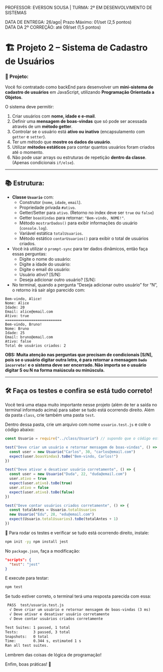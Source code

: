 PROFESSOR: EVERSON SOUSA | TURMA: 2º EM DESENVOLVIMENTO DE SISTEMAS

DATA DE ENTREGA: 26/ago| Prazo Máximo: 01/set (2,5 pontos) <br>
DATA DA 2º CORREÇÃO: até 09/set (1,5 pontos)

# 🏗️ Projeto 2 – Sistema de Cadastro de Usuários

### 📖 Projeto:

Você foi contratado como backEnd para desenvolver um **mini-sistema de cadastro de usuários** em JavaScript, utilizando **Programação Orientada a Objetos**.

O sistema deve permitir:

1. Criar usuários com **nome, idade e e-mail**.
2. Definir uma **mensagem de boas-vindas** que só pode ser acessada através de um **método getter**.
3. Controlar se o usuário está **ativo ou inativo** (encapsulamento com `getter` e `setter`).
4. Ter um método que **mostre os dados do usuário**.
5. Utilizar **métodos estáticos** para contar quantos usuários foram criados até o momento.
6. Não pode usar arrays ou estruturas de repetição **dentro da classe**. (Apenas condicionais `if/else`).

---

## 📚 Estrutura:

- **Classe `Usuario`** com:
    - Construtor (`nome`, `idade`, `email`).
    - Propriedade privada `#ativo`.
    - Getter/Setter para `ativo`. (Retorno no index deve ser `true` ou `false`)
    - Getter `boasVindas` para retornar: `"Bem-vindo, NOME!"`.
    - Método `mostrarDados()` para exibir informações do usuário (`console.log`).
    - Variável estática `totalUsuarios`.
    - Método estático `contarUsuarios()` para exibir o total de usuários criados.
- Você irá utilizar o `prompt-sync` para ter dados dinâmicos, então faça essas perguntas:
    - Digite o nome do usuário:
    - Digite a idade do usuário:
    - Digite o email do usuário:
    - Usuário ativo? [S/N]:
    - Deseja adicionar outro usuário? [S/N]:
- No terminal, quando a pergunta “Deseja adicionar outro usuário” for “N”, o retorno irá sair algo parecido com:

```
Bem-vindo, Alice!
Nome: Alice
Idade: 20
Email: alice@email.com
Ativo: true
==========================
Bem-vindo, Bruno!
Nome: Bruno
Idade: 25
Email: bruno@email.com
Ativo: false
Total de usuários criados: 2
```

**OBS: Muita atenção nas perguntas que precisam de condicionais [S/N], pois se o usuário digitar outra letra, é para retornar a mensagem `Dado incorreto!` e o sistema deve ser encerrado. Não importa se o usuário digitar S ou N na forma maiúscula ou minúscula.**

---

## 🛠 Faça os testes e confira se está tudo correto!

Você terá uma etapa muito importante nesse projeto (além de ter a saída no terminal informado acima) para saber se tudo está ocorrendo direito. Além da pasta `class`, crie também uma pasta `test`.

Dentro dessa pasta, crie um arquivo com nome `usuario.test.js` e cole o código abaixo:

```jsx
const Usuario = require("../class/Usuario") // supondo que o código esteja em usuario.js

test("Deve criar um usuário e retornar mensagem de boas-vindas", () => {
  const user = new Usuario("Carlos", 30, "carlos@email.com")
  expect(user.boasVindas).toBe("Bem-vindo, Carlos!")
})

test("Deve ativar e desativar usuário corretamente", () => {
  const user = new Usuario("Duda", 22, "duda@email.com")
  user.ativo = true
  expect(user.ativo).toBe(true)
  user.ativo = false
  expect(user.ativo).toBe(false)
})

test("Deve contar usuários criados corretamente", () => {
  const totalAntes = Usuario.totalUsuarios
  new Usuario("Edu", 28, "edu@email.com")
  expect(Usuario.totalUsuarios).toBe(totalAntes + 1)
})
```

📌 Para rodar os testes e verificar se tudo está ocorrendo direito, instale:

```bash
npm init -y; npm install jest
```

No `package.json`, faça a modificação:

```json
"scripts": {
  "test": "jest"
}
```

E execute para testar:

```bash
npm test
```

Se tudo estiver correto, o terminal terá uma resposta parecida com essa:

```markdown
 PASS  test/usuario.test.js
  √ Deve criar um usuário e retornar mensagem de boas-vindas (3 ms)
  √ Deve ativar e desativar usuário corretamente
  √ Deve contar usuários criados corretamente

Test Suites: 1 passed, 1 total
Tests:       3 passed, 3 total
Snapshots:   0 total
Time:        0.344 s, estimated 1 s
Ran all test suites.
```

Lembrem das coisas de lógica de programação!

Enfim, boas práticas! 🤙
